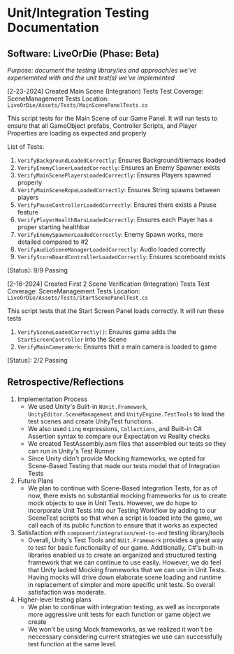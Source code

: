 # Unit/Integration Testing Documentation
## Software: LiveOrDie (Phase: Beta)
_Purpose: document the testing library/ies and approach/es we've experiemnted with and the unit test(s) we've implemented_

[2-23-2024] Created Main Scene (Integration) Tests
Test Coverage: SceneManagement Tests
Location: `LiveOrDie/Assets/Tests/MainScenePanelTests.cs`

This script tests for the Main Scene of our Game Panel. It will run tests to ensure that all GameObject prefabs, Controller Scripts, and Player Properties are loading as expected and properly

List of Tests:
  1. `VerifyBackgroundLoadedCorrectly`: Ensures Background/tilemaps loaded
  2. `VerifyEnemyClonerLoadedCorrectly`: Ensures an Enemy Spawner exists
  3. `VerifyMainScenePlayersLoadedCorrectly`: Ensures Players spawned properly
  4. `VerifyMainSceneRopeLoadedCorrectly`: Ensures String spawns between players
  5. `VerifyPauseControllerLoadedCorrectly`: Ensures there exists a Pause feature
  6. `VerifyPlayerHealthBarsLoadedCorrectly`: Ensures each Player has a proper starting healthbar
  7. `VerifyEnemySpawnerLoadedCorrectly`: Enemy Spawn works, more detailed compared to #2
  8. `VerifyAudioSceneManagerLoadedCorrectly`: Audio loaded correctly
  9. `VerifyScoreBoardControllerLoadedCorrectly`: Ensures scoreboard exists

[Status]: 9/9 Passing


[2-16-2024] Created First 2 Scene Verification (Integration) Tests
Test Coverage: SceneManagement Tests 
Location: `LiveOrDie/Assets/Tests/StartScenePanelTest.cs`

This script tests that the Start Screen Panel loads correctly. It will run these tests
  1. `VerifySceneLoadedCorrectly()`: Ensures game adds the `StartScreenController` into the Scene
  2. `VerifyMainCameraWork`: Ensures that a main camera is loaded to game

[Status]: 2/2 Passing

## Retrospective/Reflections
1) Implementation Process
    - We used Unity's Built-in `NUnit.Framework`, `UnityEditor.SceneManagement` and `UnityEngine.TestTools` to load the test scenes and create UnityTest functions.
    - We also used `Linq` expressions, `Collections`, and Built-in C# Assertion syntax to compare our Expectation vs Reality checks
    - We created TestAssembly.asm files that assembled our tests so they can run in Unity's Test Runner
    - Since Unity didn't provide Mocking frameworks, we opted for Scene-Based Testing that made our tests model that of Integration Tests
3) Future Plans
    - We plan to continue with Scene-Based Integration Tests, for as of now, there exists no substantial mocking frameworks for us to create
      mock objects to use in Unit Tests. However, we do hope to incorporate Unit Tests into our Testing Workflow by adding to our SceneTest
      scripts so that when a script is loaded into the game, we call each of its public function to ensure that it works as expected 
5) Satisfaction with `component/integration/end-to-end` testing library/tools
    - Overall, Unity's Test Tools and `NUit.Framework` provides a great way to test for basic functionality of our game. Additionally, C#'s built-in
      libraries enabled us to create an organized and structured testing framework that we can continue to use easily. However, we do feel that Unity
      lacked Mocking frameworks that we can use in Unit Tests. Having mocks will drive down elaborate scene loading and runtime in replacement of
      simpler and more specific unit tests. So overall satisfaction was moderate.
7) Higher-level testing plans
    - We plan to continue with integration testing, as well as incorporate more aggressive unit tests for each function or game object we create
    - We won't be using Mock frameworks, as we realized it won't be neccessary considering current strategies we use
      can successfully test function at the same level. 
